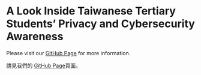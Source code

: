 # A Look Inside Taiwanese Tertiary Students’ Privacy and Cybersecurity Awareness

Please visit our [GitHub Page] for more information.

請見我們的 [GitHub Page]頁面。

[GitHub Page]: https://mt-hack.github.io/infosec-survey-2019/